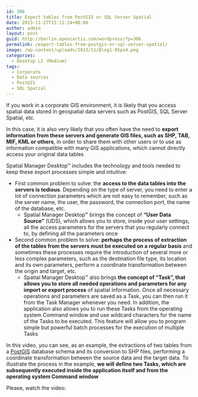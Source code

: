 ```yaml
---
id: 306
title: Export tables from PostGIS or SQL Server Spatial
date: 2013-11-27T15:11:24+00:00
author: admin
layout: post
guid: http://berlin.opencartis.com/wordpress/?p=306
permalink: /export-tables-from-postgis-or-sql-server-spatial/
image: /wp-content/uploads/2013/11/Blog1-85px4.png
categories:
  - Desktop L2 (Medium)
tags:
  - Corporate
  - Data sources
  - PostGIS
  - SQL Spatial
---
```

If you work in a corporate GIS environment, it is likely that you access spatial data stored in geospatial data servers such as PostGIS, SQL Server Spatial, etc.<!--more-->

In this case, it is also very likely that you often have the need to **export information from these servers and generate GIS files, such as SHP, TAB, MIF, KML or others**, in order to share them with other users or to use as information compatible with many GIS applications, which cannot directly access your original data tables

Spatial Manager Desktop™ includes the technology and tools needed to keep these export processes simple and intuitive:

  * First common problem to solve: the **access to the data tables into the servers is tedious**. Depending on the type of server, you need to enter a lot of connection parameters which are not easy to remember, such as the server name, the user, the password, the connection port, the name of the database, etc. 
      * Spatial Manager Desktop™ brings the concept of **&#8220;User Data Source&#8221;** (UDS), which allows you to store, inside your user settings, all the access parameters for the servers that you regularly connect to, by defining all the parameters once
  * Second common problem to solve: **perhaps the process of extraction of the tables from the servers must be executed on a regular basis** and sometimes these processes require the introduction of several more or less complex parameters, such as the destination file type, its location and its own parameters, perform a coordinate transformation between the origin and target, etc. 
      * Spatial Manager Desktop™ also brings **the concept of &#8220;Task&#8221;, that allows you to store all needed operations and parameters for any import or export process** of spatial information. Once all necessary operations and parameters are saved as a Task, you can then run it from the Task Manager whenever you need. In addition, the application also allows you to run these Tasks from the operating system Command window and use wildcard characters for the name of the Tasks to be executed. This feature will allow you to program simple but powerful batch processes for the execution of multiple Tasks

In this video, you can see, as an example, the extractions of two tables from a <a title="PostGIS website" href="http://postgis.net/" target="_blank" rel="nofollow">PostGIS</a> database schema and its conversion to SHP files, performing a coordinate transformation between the source data and the target data. To illustrate the process in the example, **we will define two Tasks, which are subsequently executed inside the application itself and from the operating system Command window**

Please, watch the video:

<center>
  <br />
</center>
